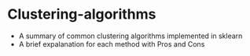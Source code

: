 # Clustering-algorithms
- A summary of common clustering algorithms implemented in sklearn
- A brief expalanation for each method with Pros and Cons


